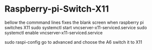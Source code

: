 # Raspberry-pi-Switch-X11
bellow the commmand lines fixes the blank screen when raspberry pi switches X11
sudo systemctl start vncserver-x11-serviced.service
sudo systemctl enable vncserver-x11-serviced.service

sudo raspi-config
go to advanced and choose the A6 switch it to X11
